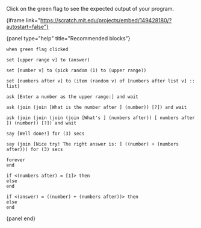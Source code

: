 Click on the green flag to see the expected output of your program.

{iframe link="https://scratch.mit.edu/projects/embed/149428180/?autostart=false"}

{panel type="help" title="Recommended blocks"}

```scratch:split:random
when green flag clicked
```

```scratch:split:random
set [upper range v] to (answer)

set [number v] to (pick random (1) to (upper range))

set [numbers after v] to (item (random v) of [numbers after list v] :: list)
```

```scratch:split:random
ask [Enter a number as the upper range:] and wait

ask (join (join [What is the number after ] (number)) [?]) and wait

ask (join (join (join (join [What's ] (numbers after)) [ numbers after ]) (number)) [?]) and wait
```

```scratch:split:random
say [Well done!] for (3) secs

say (join [Nice try! The right answer is: ] ((number) + (numbers after))) for (3) secs
```

```scratch:split:random
forever
end

if <(numbers after) = [1]> then
else
end

if <(answer) = ((number) + (numbers after))> then 
else
end
```

{panel end}
